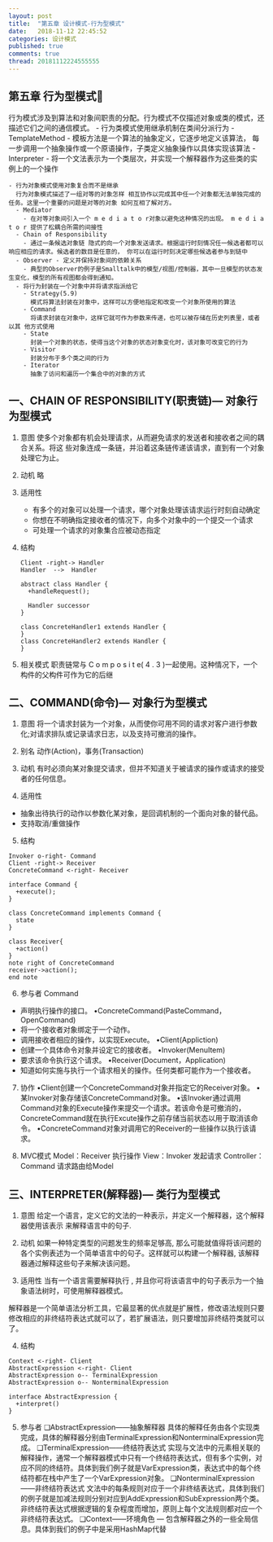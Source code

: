 ```yaml
---
layout: post
title:  "第五章 设计模式-行为型模式"
date:   2018-11-12 22:45:52
categories: 设计模式
published: true
comments: true
thread: 20181112224555555
---
```

第五章 行为型模式
---
行为模式涉及到算法和对象间职责的分配。行为模式不仅描述对象或类的模式，还描述它们之间的通信模式。
    - 行为类模式使用继承机制在类间分派行为
      - TemplateMethod
        - 模板方法是一个算法的抽象定义，它逐步地定义该算法， 每一步调用一个抽象操作或一个原语操作，子类定义抽象操作以具体实现该算法
      - Interpreter
        - 将一个文法表示为一个类层次，并实现一个解释器作为这些类的实例上的一个操作


    - 行为对象模式使用对象复合而不是继承
      行为对象模式描述了一组对等的对象怎样 相互协作以完成其中任一个对象都无法单独完成的任务。这里一个重要的问题是对等的对象 如何互相了解对方。
      - Mediator
        - 在对等对象间引入一个 m e d i a t o r对象以避免这种情况的出现。 m e d i a t o r 提供了松耦合所需的间接性
      - Chain of Responsibility
        - 通过一条候选对象链 隐式的向一个对象发送请求。根据运行时刻情况任一候选者都可以响应相应的请求。候选者的数目是任意的， 你可以在运行时刻决定哪些候选者参与到链中
      - Observer - 定义并保持对象间的依赖关系
        - 典型的Observer的例子是Smalltalk中的模型/视图/控制器，其中一旦模型的状态发生变化，模型的所有视图都会得到通知。
      - 将行为封装在一个对象中并将请求指派给它
        - Strategy(5.9)
          模式将算法封装在对象中，这样可以方便地指定和改变一个对象所使用的算法
        - Command
          将请求封装在对象中，这样它就可作为参数来传递，也可以被存储在历史列表里，或者以其 他方式使用
        - State
          封装一个对象的状态，使得当这个对象的状态对象变化时，该对象可改变它的行为
        - Visitor
          封装分布于多个类之间的行为
        - Iterator
          抽象了访问和遍历一个集合中的对象的方式

## 一、CHAIN OF RESPONSIBILITY(职责链)— 对象行为型模式
1. 意图
   使多个对象都有机会处理请求，从而避免请求的发送者和接收者之间的耦合关系。将这 些对象连成一条链，并沿着这条链传递该请求，直到有一个对象处理它为止。

2. 动机
   略
3. 适用性
   - 有多个的对象可以处理一个请求，哪个对象处理该请求运行时刻自动确定
   - 你想在不明确指定接收者的情况下，向多个对象中的一个提交一个请求
   - 可处理一个请求的对象集合应被动态指定
4. 结构
   ```plantuml
   Client -right-> Handler
   Handler  -->  Handler

   abstract class Handler {
     +handleRequest();

     Handler successor
   }

   class ConcreteHandler1 extends Handler {
   }
   class ConcreteHandler2 extends Handler {     
   }
   ```
5. 相关模式
职责链常与 C o m p o s i t e( 4 . 3 )一起使用。这种情况下，一个构件的父构件可作为它的后继

## 二、COMMAND(命令)— 对象行为型模式
1. 意图
将一个请求封装为一个对象，从而使你可用不同的请求对客户进行参数化;对请求排队或记录请求日志，以及支持可撤消的操作。

2. 别名
动作(Action)，事务(Transaction)

3. 动机
有时必须向某对象提交请求，但并不知道关于被请求的操作或请求的接受者的任何信息。

4. 适用性
  - 抽象出待执行的动作以参数化某对象，是回调机制的一个面向对象的替代品。
  - 支持取消/重做操作
5. 结构
```plantuml
Invoker o-right- Command
Client -right-> Receiver
ConcreteCommand <-right- Receiver

interface Command {
  +execute();
}

class ConcreteCommand implements Command {
  state
}

class Receiver{
  +action()
}
note right of ConcreteCommand
receiver->action();
end note
```
6. 参与者
Command
- 声明执行操作的接口。
•ConcreteCommand(PasteCommand，OpenCommand)
- 将一个接收者对象绑定于一个动作。
- 调用接收者相应的操作，以实现Execute。
•Client(Appliction)
- 创建一个具体命令对象并设定它的接收者。
•Invoker(MenuItem)
- 要求该命令执行这个请求。
•Receiver(Document，Application)
- 知道如何实施与执行一个请求相关的操作。任何类都可能作为一个接收者。

7. 协作
•Client创建一个ConcreteCommand对象并指定它的Receiver对象。
•某Invoker对象存储该ConcreteCommand对象。
•该Invoker通过调用Command对象的Execute操作来提交一个请求。若该命令是可撤消的，ConcreteCommand就在执行Excute操作之前存储当前状态以用于取消该命令。
•ConcreteCommand对象对调用它的Receiver的一些操作以执行该请求。

8. MVC模式
Model：Receiver 执行操作
View：Invoker 发起请求
Controller：Command 请求路由给Model

## 三、INTERPRETER(解释器)— 类行为型模式
1. 意图
给定一个语言，定义它的文法的一种表示，并定义一个解释器，这个解释器使用该表示 来解释语言中的句子.

2. 动机
如果一种特定类型的问题发生的频率足够高, 那么可能就值得将该问题的各个实例表述为一个简单语言中的句子。这样就可以构建一个解释器, 该解释器通过解释这些句子来解决该问题。

3. 适用性
当有一个语言需要解释执行 , 并且你可将该语言中的句子表示为一个抽象语法树时，可使用解释器模式。

解释器是一个简单语法分析工具，它最显著的优点就是扩展性，修改语法规则只要修改相应的非终结符表达式就可以了，若扩展语法，则只要增加非终结符类就可以了。

4. 结构
```plantuml
Context <-right- Client
AbstractExpression <-right- Client
AbstractExpression o-- TerminalExpression
AbstractExpression o-- NonterminalExpression

interface AbstractExpression {
  +interpret()
}
```

5. 参与者
❑AbstractExpression——抽象解释器
具体的解释任务由各个实现类完成，具体的解释器分别由TerminalExpression和NonterminalExpression完成。
❑TerminalExpression——终结符表达式
实现与文法中的元素相关联的解释操作，通常一个解释器模式中只有一个终结符表达式，但有多个实例，对应不同的终结符。具体到我们例子就是VarExpression类，表达式中的每个终结符都在栈中产生了一个VarExpression对象。
❑NonterminalExpression——非终结符表达式
文法中的每条规则对应于一个非终结表达式，具体到我们的例子就是加减法规则分别对应到AddExpression和SubExpression两个类。非终结符表达式根据逻辑的复杂程度而增加，原则上每个文法规则都对应一个非终结符表达式。
❑Context——环境角色
— 包含解释器之外的一些全局信息。具体到我们的例子中是采用HashMap代替

